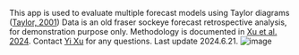 This app is used to evaluate multiple forecast models using Taylor diagrams ([Taylor, 2001](https://agupubs.onlinelibrary.wiley.com/doi/10.1029/2000JD900719))
Data is an old fraser sockeye forecast retrospective analysis, for demonstration purpose only. 
Methodology is documented in [Xu et al. 2024](https://cdnsciencepub.com/doi/pdf/10.1139/cjfas-2023-0139).
Contact [Yi Xu](mailto:yi.xu@dfw.wa.gov) for any questions. Last update 2024.6.21.
![image](https://github.com/yi-xu-dfw/ForecastEvaluation/assets/156941844/0eee97e4-a87a-456c-ae8c-f8e5ef7d1814)
